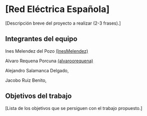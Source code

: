 # [Red Eléctrica Española]

[Descripción breve del proyecto a realizar (2-3 frases).]

## Integrantes del equipo

Ines Melendez del Pozo [(InesMelendez)](https://github.com/InesMelendez)

Alvaro Requena Porcuna [(alvaroorequena)](https://github.com/alvaroorequenaa)

Alejandro Salamanca Delgado,

Jacobo Ruiz Benito,

## Objetivos del trabajo

[Lista de los objetivos que se persiguen con el trabajo propuesto.]
